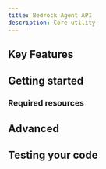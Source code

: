 ```yaml
---
title: Bedrock Agent API
description: Core utility
---
```


## Key Features

## Getting started

### Required resources

## Advanced

## Testing your code
